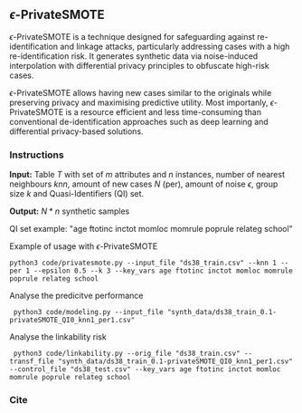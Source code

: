 ## $\epsilon$-PrivateSMOTE

$\epsilon$-PrivateSMOTE is a technique designed for safeguarding against re-identification and linkage attacks, particularly addressing cases with a high re-identification risk. It generates synthetic data via noise-induced interpolation with differential privacy principles to obfuscate high-risk cases.

$\epsilon$-PrivateSMOTE allows having new cases similar to the originals while preserving privacy and maximising predictive utility. Most importanly, $\epsilon$-PrivateSMOTE is a resource efficient and less time-consuming than conventional de-identification approaches such as deep learning and differential privacy-based solutions.


### Instructions
**Input:** Table $T$ with set of $m$ attributes and $n$ instances, number of nearest neighbours $knn$, amount of new cases $N$ (per), amount of noise $\epsilon$, group size $k$ and Quasi-Identifiers (QI) set. 

**Output:** $N * n$ synthetic samples

QI set example: "age ftotinc inctot momloc momrule poprule relateg school"

Example of usage with $\epsilon$-PrivateSMOTE

```python3 code/privatesmote.py --input_file "ds38_train.csv" --knn 1 --per 1 --epsilon 0.5 --k 3 --key_vars age ftotinc inctot momloc momrule poprule relateg school```

Analyse the predicitve performance

``` python3 code/modeling.py --input_file "synth_data/ds38_train_0.1-privateSMOTE_QI0_knn1_per1.csv"```

Analyse the linkability risk

``` python3 code/linkability.py --orig_file "ds38_train.csv" --transf_file "synth_data/ds38_train_0.1-privateSMOTE_QI0_knn1_per1.csv" --control_file "ds38_test.csv" --key_vars age ftotinc inctot momloc momrule poprule relateg school```


### Cite
